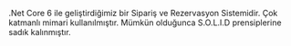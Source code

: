 .Net Core 6 ile geliştirdiğimiz bir Sipariş ve Rezervasyon Sistemidir. Çok katmanlı mimari kullanılmıştır. Mümkün olduğunca S.O.L.I.D prensiplerine sadık kalınmıştır.
